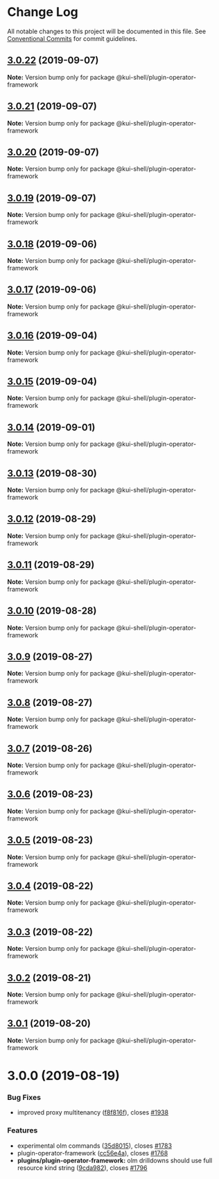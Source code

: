# Change Log

All notable changes to this project will be documented in this file.
See [Conventional Commits](https://conventionalcommits.org) for commit guidelines.

## [3.0.22](https://github.com/IBM/kui/compare/v3.0.21...v3.0.22) (2019-09-07)

**Note:** Version bump only for package @kui-shell/plugin-operator-framework

## [3.0.21](https://github.com/IBM/kui/compare/v3.0.20...v3.0.21) (2019-09-07)

**Note:** Version bump only for package @kui-shell/plugin-operator-framework

## [3.0.20](https://github.com/IBM/kui/compare/v3.0.19...v3.0.20) (2019-09-07)

**Note:** Version bump only for package @kui-shell/plugin-operator-framework

## [3.0.19](https://github.com/IBM/kui/compare/v3.0.18...v3.0.19) (2019-09-07)

**Note:** Version bump only for package @kui-shell/plugin-operator-framework

## [3.0.18](https://github.com/IBM/kui/compare/v3.0.17...v3.0.18) (2019-09-06)

**Note:** Version bump only for package @kui-shell/plugin-operator-framework

## [3.0.17](https://github.com/IBM/kui/compare/v3.0.16...v3.0.17) (2019-09-06)

**Note:** Version bump only for package @kui-shell/plugin-operator-framework

## [3.0.16](https://github.com/IBM/kui/compare/v3.0.15...v3.0.16) (2019-09-04)

**Note:** Version bump only for package @kui-shell/plugin-operator-framework

## [3.0.15](https://github.com/IBM/kui/compare/v3.0.14...v3.0.15) (2019-09-04)

**Note:** Version bump only for package @kui-shell/plugin-operator-framework

## [3.0.14](https://github.com/IBM/kui/compare/v3.0.13...v3.0.14) (2019-09-01)

**Note:** Version bump only for package @kui-shell/plugin-operator-framework

## [3.0.13](https://github.com/IBM/kui/compare/v3.0.12...v3.0.13) (2019-08-30)

**Note:** Version bump only for package @kui-shell/plugin-operator-framework

## [3.0.12](https://github.com/IBM/kui/compare/v3.0.11...v3.0.12) (2019-08-29)

**Note:** Version bump only for package @kui-shell/plugin-operator-framework

## [3.0.11](https://github.com/IBM/kui/compare/v3.0.10...v3.0.11) (2019-08-29)

**Note:** Version bump only for package @kui-shell/plugin-operator-framework

## [3.0.10](https://github.com/IBM/kui/compare/v3.0.9...v3.0.10) (2019-08-28)

**Note:** Version bump only for package @kui-shell/plugin-operator-framework

## [3.0.9](https://github.com/IBM/kui/compare/v3.0.8...v3.0.9) (2019-08-27)

**Note:** Version bump only for package @kui-shell/plugin-operator-framework

## [3.0.8](https://github.com/IBM/kui/compare/v3.0.7...v3.0.8) (2019-08-27)

**Note:** Version bump only for package @kui-shell/plugin-operator-framework

## [3.0.7](https://github.com/IBM/kui/compare/v3.0.6...v3.0.7) (2019-08-26)

**Note:** Version bump only for package @kui-shell/plugin-operator-framework

## [3.0.6](https://github.com/IBM/kui/compare/v3.0.5...v3.0.6) (2019-08-23)

**Note:** Version bump only for package @kui-shell/plugin-operator-framework

## [3.0.5](https://github.com/IBM/kui/compare/v3.0.4...v3.0.5) (2019-08-23)

**Note:** Version bump only for package @kui-shell/plugin-operator-framework

## [3.0.4](https://github.com/IBM/kui/compare/v3.0.3...v3.0.4) (2019-08-22)

**Note:** Version bump only for package @kui-shell/plugin-operator-framework

## [3.0.3](https://github.com/IBM/kui/compare/v3.0.2...v3.0.3) (2019-08-22)

**Note:** Version bump only for package @kui-shell/plugin-operator-framework

## [3.0.2](https://github.com/IBM/kui/compare/v3.0.1...v3.0.2) (2019-08-21)

**Note:** Version bump only for package @kui-shell/plugin-operator-framework

## [3.0.1](https://github.com/IBM/kui/compare/v3.0.0...v3.0.1) (2019-08-20)

**Note:** Version bump only for package @kui-shell/plugin-operator-framework

# 3.0.0 (2019-08-19)

### Bug Fixes

- improved proxy multitenancy ([f8f816f](https://github.com/IBM/kui/commit/f8f816f)), closes [#1938](https://github.com/IBM/kui/issues/1938)

### Features

- experimental olm commands ([35d8015](https://github.com/IBM/kui/commit/35d8015)), closes [#1783](https://github.com/IBM/kui/issues/1783)
- plugin-operator-framework ([cc56e4a](https://github.com/IBM/kui/commit/cc56e4a)), closes [#1768](https://github.com/IBM/kui/issues/1768)
- **plugins/plugin-operator-framework:** olm drilldowns should use full resource kind string ([9cda982](https://github.com/IBM/kui/commit/9cda982)), closes [#1796](https://github.com/IBM/kui/issues/1796)
